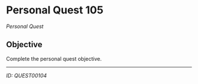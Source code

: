 # Personal Quest 105

*Personal Quest*

## Objective
Complete the personal quest objective.

---
*ID: QUEST00104*